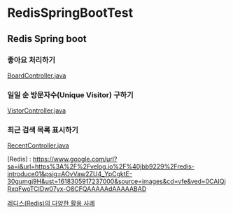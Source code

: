 # RedisSpringBootTest

## Redis Spring boot 
### 좋아요 처리하기
[BoardController.java](/RedisTest/src/main/java/com/test/board/BoardController.java)

### 일일 순 방문자수(Unique Visitor) 구하기
[VistorController.java](/RedisTest/src/main/java/com/test/visitor/VisitorController.java)

### 최근 검색 목록 표시하기
[RecentController.java](/RedisTest/src/main/java/com/test/recent/RecentController.java)

[Redis] : https://www.google.com/url?sa=i&url=https%3A%2F%2Fvelog.io%2F%40jbb9229%2Fredis-introduce01&psig=AOvVaw2ZU4_YpCgktE-30gumgj9H&ust=1618305917237000&source=images&cd=vfe&ved=0CAIQjRxqFwoTCIDw07yx-O8CFQAAAAAdAAAAABAD

[레디스(Redis)의 다양한 활용 사례](https://happyer16.tistory.com/entry/%EB%A0%88%EB%94%94%EC%8A%A4Redis%EC%9D%98-%EB%8B%A4%EC%96%91%ED%95%9C-%ED%99%9C%EC%9A%A9-%EC%82%AC%EB%A1%80)

